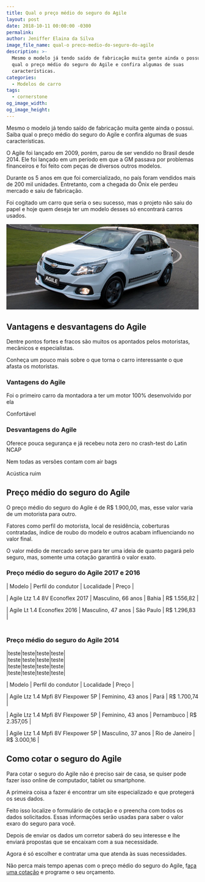```yaml
---
title: Qual o preço médio do seguro do Agile
layout: post
date: 2018-10-11 00:00:00 -0300
permalink:
author: Jeniffer Elaina da Silva
image_file_name: qual-o preco-medio-do-seguro-do-agile
description: >-
  Mesmo o modelo já tendo saído de fabricação muita gente ainda o possui. Saiba
  qual o preço médio do seguro do Agile e confira algumas de suas
  características.
categories:
  - Modelos de carro
tags:
  - cornerstone
og_image_width:
og_image_height:
---
```


Mesmo o modelo j&aacute; tendo sa&iacute;do de fabrica&ccedil;&atilde;o muita gente ainda o possui. Saiba qual o pre&ccedil;o m&eacute;dio do seguro do Agile e confira algumas de suas caracter&iacute;sticas.

O Agile foi lan&ccedil;ado em 2009, por&eacute;m, parou de ser vendido no Brasil desde 2014. Ele foi lan&ccedil;ado em um per&iacute;odo em que a GM passava por problemas financeiros e foi feito com pe&ccedil;as de diversos outros modelos.

Durante os 5 anos em que foi comercializado, no pa&iacute;s foram vendidos mais de 200 mil unidades. Entretanto, com a chegada do &Ocirc;nix ele perdeu mercado e saiu de fabrica&ccedil;&atilde;o.

Foi cogitado um carro que seria o seu sucesso, mas o projeto n&atilde;o saiu do papel e hoje quem deseja ter um modelo desses s&oacute; encontrar&aacute; carros usados.

![Qual o preço médio do seguro do Agile](/uploads/qual-o-preco-medio-do-seguro-do-agile.jpg "Qual o preço médio do seguro do Agile")

## Vantagens e desvantagens do Agile

Dentre pontos fortes e fracos s&atilde;o muitos os apontados pelos motoristas, mec&acirc;nicos e especialistas.

Conhe&ccedil;a um pouco mais sobre o que torna o carro interessante o que afasta os motoristas.

### Vantagens do Agile

Foi o primeiro carro da montadora a ter um motor 100% desenvolvido por ela

Confort&aacute;vel

### Desvantagens do Agile

Oferece pouca seguran&ccedil;a e j&aacute; recebeu nota zero no crash-test do Latin NCAP

Nem todas as vers&otilde;es contam com air bags

Ac&uacute;stica ruim

## Pre&ccedil;o m&eacute;dio do seguro do Agile

O pre&ccedil;o m&eacute;dio do seguro do Agile &eacute; de R$ 1.900,00, mas, esse valor varia de um motorista para outro.

Fatores como perfil do motorista, local de resid&ecirc;ncia, coberturas contratadas, &iacute;ndice de roubo do modelo e outros acabam influenciando no valor final.

O valor m&eacute;dio de mercado serve para ter uma ideia de quanto pagar&aacute; pelo seguro, mas, somente uma cota&ccedil;&atilde;o garantir&aacute; o valor exato.

### Pre&ccedil;o m&eacute;dio do seguro do Agile 2017 e 2016

| Modelo | Perfil do condutor | Localidade | Pre&ccedil;o |

| Agile Ltz 1.4 8V Econoflex 2017 | Masculino, 66 anos | Bahia | R$ 1.556,82 |

| Agile Lt 1.4 Econoflex 2016 | Masculino, 47 anos | S&atilde;o Paulo | R$ 1.296,83 |

### <br>Pre&ccedil;o m&eacute;dio do seguro do Agile 2014

|teste|teste|teste|teste|<br>|teste|teste|teste|teste|<br>|teste|teste|teste|teste|<br>|teste|teste|teste|teste|

| Modelo | Perfil do condutor | Localidade | Pre&ccedil;o |

| Agile Ltz 1.4 Mpfi 8V Flexpower 5P | Feminino, 43 anos | Par&aacute; | R$ 1.700,74 |

| Agile Ltz 1.4 Mpfi 8V Flexpower 5P | Feminino, 43 anos | Pernambuco | R$ 2.357,05 |

| Agile Ltz 1.4 Mpfi 8V Flexpower 5P | Masculino, 37 anos | Rio de Janeiro | R$ 3.000,16 |

## Como cotar o seguro do Agile

Para cotar o seguro do Agile n&atilde;o &eacute; preciso sair de casa, se quiser pode fazer isso online de computador, tablet ou smartphone.

A primeira coisa a fazer &eacute; encontrar um site especializado e que proteger&aacute; os seus dados.

Feito isso localize o formul&aacute;rio de cota&ccedil;&atilde;o e o preencha com todos os dados solicitados. Essas informa&ccedil;&otilde;es ser&atilde;o usadas para saber o valor exaro do seguro para voc&ecirc;.

Depois de enviar os dados um corretor saber&aacute; do seu interesse e lhe enviar&aacute; propostas que se encaixam com a sua necessidade.

Agora &eacute; s&oacute; escolher e contratar uma que atenda &agrave;s suas necessidades.

N&atilde;o perca mais tempo apenas com o pre&ccedil;o m&eacute;dio do seguro do Agile, f[a&ccedil;a uma cota&ccedil;&atilde;o](https://www.segurodeautomovel.org/cotacao-online-seguro-auto) e programe o seu or&ccedil;amento.